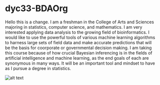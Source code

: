 # dyc33-BDAOrg
Hello this is a change. I am a freshman in the College of Arts and Sciences majoring in statistics, computer science, and mathematics. I am very interested applying data analysis to the growing field of bioinformatics. 
I would like to use the powerful tools of various machine learning algorithms to harness large sets of field data and make accurate predictions that will be the basis for coorporate or governmental decision making.
I am taking this course because of how crucial Bayesian inferencing is in the fields of artificial intelligence and machine learning, as the end goals of each are synonymous in many ways. It will be an important
tool and mindset to have as I pursue a degree in statistics. 

![alt text](https://www.biorxiv.org/content/biorxiv/early/2020/08/05/2020.08.04.236422/F6.large.jpg)

